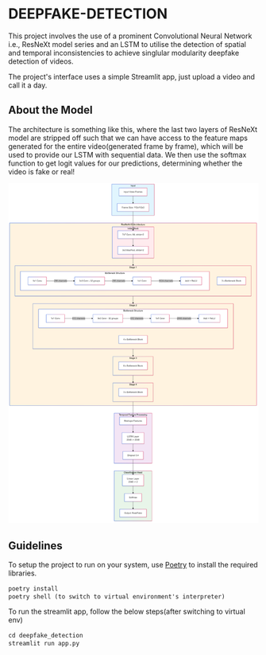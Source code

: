 # DEEPFAKE-DETECTION
This project involves the use of a prominent Convolutional Neural Network i.e., ResNeXt model series and an LSTM to utilise the detection of spatial and temporal inconsistencies to achieve singlular modularity deepfake detection of videos.

The project's interface uses a simple Streamlit app, just upload a video and call it a day.

## About the Model
The architecture is something like this, where the last two layers of ResNeXt model are stripped off such that we can have access to the feature maps generated for the entire video(generated frame by frame), which will be used to provide our LSTM with sequential data. We then use the softmax function to get logit values for our predictions, determining whether the video is fake or real!

![Model Architecture](model_arch.png)

## Guidelines
To setup the project to run on your system, use [Poetry](https://python-poetry.org/docs/) to install the required libraries. 
```
poetry install
poetry shell (to switch to virtual environment's interpreter)
```
To run the streamlit app, follow the below steps(after switching to virtual env)
```
cd deepfake_detection
streamlit run app.py
```